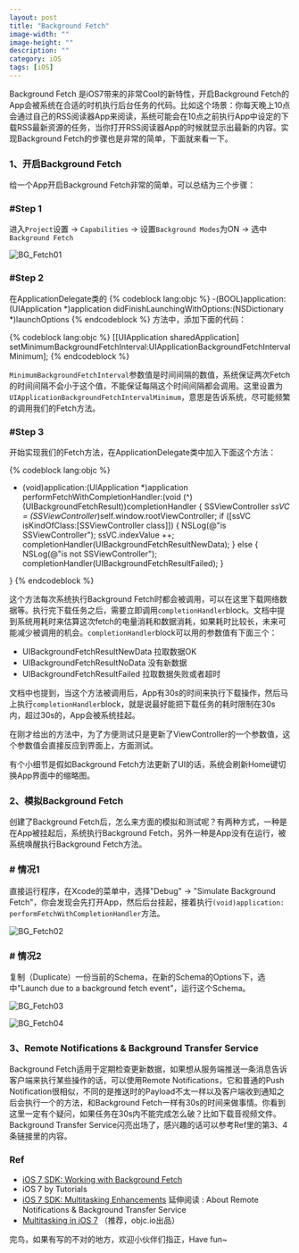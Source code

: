 ```yaml
---
layout: post
title: "Background Fetch"
image-width: ""
image-height: ""
description: ""
category: iOS
tags: [iOS]
---
```



Background Fetch 是iOS7带来的非常Cool的新特性，开启Background Fetch的App会被系统在合适的时机执行后台任务的代码。比如这个场景：你每天晚上10点会通过自己的RSS阅读器App来阅读，系统可能会在10点之前执行App中设定的下载RSS最新资源的任务，当你打开RSS阅读器App的时候就显示出最新的内容。实现Background Fetch的步骤也是非常的简单，下面就来看一下。

### 1、开启Background Fetch
给一个App开启Background Fetch非常的简单，可以总结为三个步骤：
### #Step 1
进入`Project`设置 -> `Capabilities` -> 设置`Background Modes`为ON -> 选中`Background Fetch`

![BG_Fetch01](/assets/BG_Fetch01.png)

### #Step 2
在ApplicationDelegate类的
{% codeblock lang:objc %}
-(BOOL)application:(UIApplication *)application didFinishLaunchingWithOptions:(NSDictionary *)launchOptions
{% endcodeblock %}
方法中，添加下面的代码：

{% codeblock lang:objc %}
[[UIApplication sharedApplication] setMinimumBackgroundFetchInterval:UIApplicationBackgroundFetchIntervalMinimum];
{% endcodeblock %}

`MinimumBackgroundFetchInterval`参数值是时间间隔的数值，系统保证两次Fetch的时间间隔不会小于这个值，不能保证每隔这个时间间隔都会调用。这里设置为`UIApplicationBackgroundFetchIntervalMinimum`，意思是告诉系统，尽可能频繁的调用我们的Fetch方法。

### #Step 3
开始实现我们的Fetch方法，在ApplicationDelegate类中加入下面这个方法：

{% codeblock lang:objc %}
- (void)application:(UIApplication *)application performFetchWithCompletionHandler:(void (^)(UIBackgroundFetchResult))completionHandler {
    SSViewController *ssVC = (SSViewController*)self.window.rootViewController;
    if ([ssVC isKindOfClass:[SSViewController class]]) {
        NSLog(@"is SSViewController");
        ssVC.indexValue ++;
        completionHandler(UIBackgroundFetchResultNewData);
    } else {
        NSLog(@"is not SSViewController");
        completionHandler(UIBackgroundFetchResultFailed);
    }

}
{% endcodeblock %}

这个方法每次系统执行Background Fetch时都会被调用，可以在这里下载网络数据等。执行完下载任务之后，需要立即调用`completionHandler`block。文档中提到系统用耗时来估算这次fetch的电量消耗和数据消耗，如果耗时比较长，未来可能减少被调用的机会。`completionHandler`block可以用的参数值有下面三个：

* UIBackgroundFetchResultNewData 拉取数据OK
* UIBackgroundFetchResultNoData  没有新数据
* UIBackgroundFetchResultFailed  拉取数据失败或者超时

文档中也提到，当这个方法被调用后，App有30s的时间来执行下载操作，然后马上执行`completionHandler`block，就是说最好能把下载任务的耗时限制在30s内，超过30s的，App会被系统挂起。

在刚才给出的方法中，为了方便测试只是更新了ViewController的一个参数值，这个参数值会直接反应到界面上，方面测试。

有个小细节是假如Background Fetch方法更新了UI的话，系统会刷新Home键切换App界面中的缩略图。

### 2、模拟Background Fetch
创建了Background Fetch后，怎么来方面的模拟和测试呢？有两种方式，一种是在App被挂起后，系统执行Background Fetch，另外一种是App没有在运行，被系统唤醒执行Background Fetch方法。

### # 情况1
直接运行程序，在Xcode的菜单中，选择"Debug" -> "Simulate Background Fetch"，你会发现会先打开App，然后后台挂起，接着执行`(void)application: performFetchWithCompletionHandler`方法。

![BG_Fetch02](/assets/BG_Fetch02.png)

### # 情况2
复制（Duplicate）一份当前的Schema，在新的Schema的Options下，选中"Launch due to a background fetch event"，运行这个Schema。

![BG_Fetch03](/assets/BG_Fetch03.png)

![BG_Fetch04](/assets/BG_Fetch04.png)

### 3、Remote Notifications & Background Transfer Service
Background Fetch适用于定期检查更新数据，如果想从服务端推送一条消息告诉客户端来执行某些操作的话，可以使用Remote Notifications，它和普通的Push Notification很相似，不同的是推送时的Payload不太一样以及客户端收到通知之后会执行一个的方法，和Background Fetch一样有30s的时间来做事情。你看到这里一定有个疑问，如果任务在30s内不能完成怎么破？比如下载音视频文件。Background Transfer Service闪亮出场了，感兴趣的话可以参考Ref里的第3、4条链接里的内容。

### Ref

* [iOS 7 SDK: Working with Background Fetch](http://mobile.tutsplus.com/tutorials/iphone/ios-7-sdk-working-with-background-fetch/)
* iOS 7 by Tutorials
* [iOS 7 SDK: Multitasking Enhancements](http://mobile.tutsplus.com/tutorials/iphone/ios-7-sdk-mutlitasking-enhancements/) 延伸阅读 : About Remote Notifications & Background Transfer Service
* [Multitasking in iOS 7](http://www.objc.io/issue-5/multitasking.html) （推荐，objc.io出品）

完鸟，如果有写的不对的地方，欢迎小伙伴们指正，Have fun~
